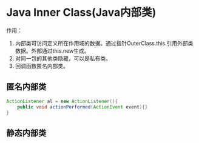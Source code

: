 # Java Inner Class(Java内部类)

作用：
1. 内部类可访问定义所在作用域的数据。通过指针OuterClass.this.引用外部类数据。外部通过this.new生成。
2. 对同一包的其他类隐藏，可以是私有类。
3. 回调函数匿名内部类。

## 匿名内部类
```java
ActionListener al = new ActionListener(){
    public void actionPerformed(ActionEvent event){}
}
```

## 静态内部类